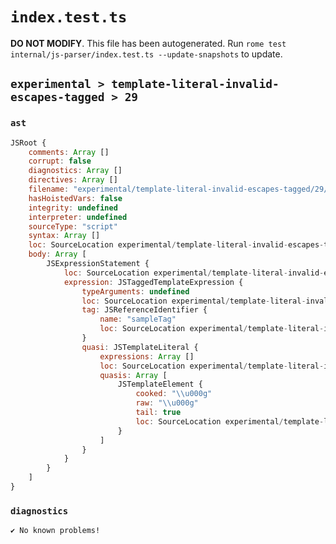 # `index.test.ts`

**DO NOT MODIFY**. This file has been autogenerated. Run `rome test internal/js-parser/index.test.ts --update-snapshots` to update.

## `experimental > template-literal-invalid-escapes-tagged > 29`

### `ast`

```javascript
JSRoot {
	comments: Array []
	corrupt: false
	diagnostics: Array []
	directives: Array []
	filename: "experimental/template-literal-invalid-escapes-tagged/29/input.js"
	hasHoistedVars: false
	integrity: undefined
	interpreter: undefined
	sourceType: "script"
	syntax: Array []
	loc: SourceLocation experimental/template-literal-invalid-escapes-tagged/29/input.js 1:0-1:17
	body: Array [
		JSExpressionStatement {
			loc: SourceLocation experimental/template-literal-invalid-escapes-tagged/29/input.js 1:0-1:17
			expression: JSTaggedTemplateExpression {
				typeArguments: undefined
				loc: SourceLocation experimental/template-literal-invalid-escapes-tagged/29/input.js 1:0-1:17
				tag: JSReferenceIdentifier {
					name: "sampleTag"
					loc: SourceLocation experimental/template-literal-invalid-escapes-tagged/29/input.js 1:0-1:9 (sampleTag)
				}
				quasi: JSTemplateLiteral {
					expressions: Array []
					loc: SourceLocation experimental/template-literal-invalid-escapes-tagged/29/input.js 1:9-1:17
					quasis: Array [
						JSTemplateElement {
							cooked: "\\u000g"
							raw: "\\u000g"
							tail: true
							loc: SourceLocation experimental/template-literal-invalid-escapes-tagged/29/input.js 1:10-1:16
						}
					]
				}
			}
		}
	]
}
```

### `diagnostics`

```
✔ No known problems!

```
